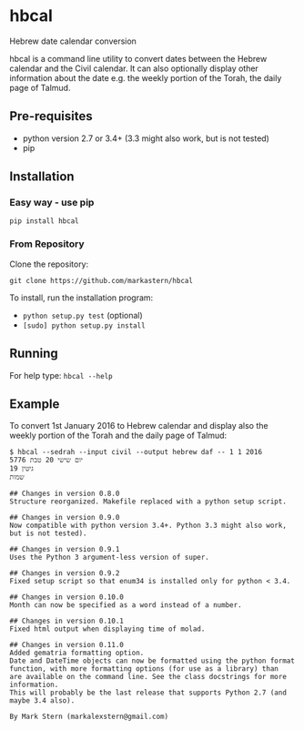# hbcal
Hebrew date calendar conversion

hbcal is a command line utility to convert dates between the Hebrew calendar and the Civil calendar. It can also optionally display other information about the date e.g. the weekly portion of the Torah, the daily page of Talmud.

## Pre-requisites
* python version 2.7 or 3.4+ (3.3 might also work, but is not tested)
* pip

## Installation

### Easy way - use pip

`pip install hbcal`
### From Repository
Clone the repository:
```
git clone https://github.com/markastern/hbcal
```
To install, run the installation program:

* `python setup.py test` (optional)
* `[sudo] python setup.py install`

## Running
For help type:
`hbcal --help`
## Example
To convert 1st January 2016 to Hebrew calendar and display also the weekly portion of the Torah and the daily page of Talmud:

```
$ hbcal --sedrah --input civil --output hebrew daf -- 1 1 2016
יום שישי 20 טבת 5776
גיטין 19
שמות

## Changes in version 0.8.0
Structure reorganized. Makefile replaced with a python setup script.

## Changes in version 0.9.0
Now compatible with python version 3.4+. Python 3.3 might also work, but is not tested).

## Changes in version 0.9.1
Uses the Python 3 argument-less version of super.

## Changes in version 0.9.2
Fixed setup script so that enum34 is installed only for python < 3.4.

## Changes in version 0.10.0
Month can now be specified as a word instead of a number.

## Changes in version 0.10.1
Fixed html output when displaying time of molad.

## Changes in version 0.11.0
Added gematria formatting option.
Date and DateTime objects can now be formatted using the python format
function, with more formatting options (for use as a library) than
are available on the command line. See the class docstrings for more
information.
This will probably be the last release that supports Python 2.7 (and
maybe 3.4 also).

By Mark Stern (markalexstern@gmail.com)
